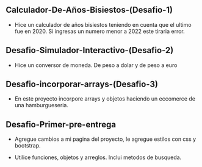 ## Calculador-De-Años-Bisiestos-(Desafio-1)

- Hice un calculador de años bisiestos teniendo en cuenta que el ultimo fue en 2020. Si ingresas un numero menor a 2022 este tiraria error.

## Desafio-Simulador-Interactivo-(Desafio-2)

- Hice un conversor de moneda. De peso a dolar y de peso a euro

## Desafio-incorporar-arrays-(Desafio-3)

- En este proyecto incorpore arrays y objetos haciendo un eccomerce de una hamburgueseria.

## Desafio-Primer-pre-entrega

- Agregue cambios a mi pagina del proyecto, le agregue estilos con css y bootstrap.

- Utilice funciones, objetos y arreglos. Inclui metodos de busqueda.

